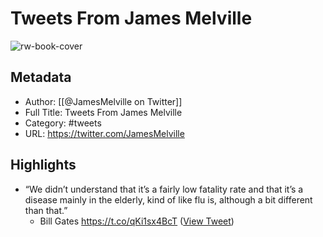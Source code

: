 # Tweets From James Melville

![rw-book-cover](https://pbs.twimg.com/profile_images/1570400618543456257/n-mqivE1.jpg)

## Metadata
- Author: [[@JamesMelville on Twitter]]
- Full Title: Tweets From James Melville
- Category: #tweets
- URL: https://twitter.com/JamesMelville

## Highlights
- “We didn’t understand that it’s a fairly low fatality rate and that it’s a disease mainly in the elderly, kind of like flu is, although a bit different than that.”
  - Bill Gates
  https://t.co/qKi1sx4BcT ([View Tweet](https://twitter.com/JamesMelville/status/1580451373724073986))
